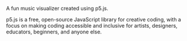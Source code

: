 A fun music visualizer created using p5.js.

p5.js is a free, open-source JavaScript library for creative coding, with a focus on making coding accessible and inclusive for artists, designers, educators, beginners, and anyone else.